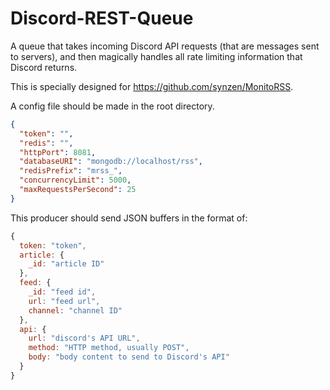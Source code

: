 # Discord-REST-Queue

A queue that takes incoming Discord API requests (that are messages sent to servers), and then magically handles all rate limiting information that Discord returns.

This is specially designed for https://github.com/synzen/MonitoRSS.

A config file should be made in the root directory.

```json
{
  "token": "",
  "redis": "",
  "httpPort": 8081,
  "databaseURI": "mongodb://localhost/rss",
  "redisPrefix": "mrss_",
  "concurrencyLimit": 5000,
  "maxRequestsPerSecond": 25
}
```

This producer should send JSON buffers in the format of:

```js
{
  token: "token",
  article: {
    _id: "article ID"
  },
  feed: {
    _id: "feed id",
    url: "feed url",
    channel: "channel ID"
  },
  api: {
    url: "discord's API URL",
    method: "HTTP method, usually POST",
    body: "body content to send to Discord's API"
  }
}
```
